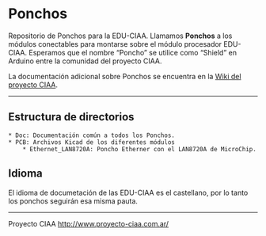 Ponchos
=======

Repositorio de Ponchos para la EDU-CIAA.
Llamamos **Ponchos** a los módulos conectables para montarse sobre el 
módulo procesador EDU-CIAA. 
Esperamos que el nombre “Poncho” se utilice como “Shield” en Arduino 
entre la comunidad del proyecto CIAA.

La documentación adicional sobre Ponchos se encuentra en la 
[Wiki del proyecto CIAA](http://www.proyecto-ciaa.com.ar/devwiki/doku.php?id=desarrollo:edu-ciaa:ponchos).


---

Estructura de directorios
-------------------------

    * Doc: Documentación común a todos los Ponchos.
    * PCB: Archivos Kicad de los diferentes módulos
        * Ethernet_LAN8720A: Poncho Etherner con el LAN8720A de MicroChip.

Idioma
------
El idioma de documetación de las EDU-CIAA es el castellano, por lo tanto los 
ponchos seguirán esa misma pauta.

---
Proyecto CIAA http://www.proyecto-ciaa.com.ar/

